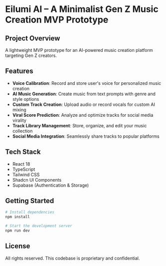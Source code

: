 
# Eilumi AI – A Minimalist Gen Z Music Creation MVP Prototype

## Project Overview

A lightweight MVP prototype for an AI-powered music creation platform targeting Gen Z creators.

## Features

- **Voice Calibration**: Record and store user's voice for personalized music creation
- **AI Music Generation**: Create music from text prompts with genre and style options
- **Custom Track Creation**: Upload audio or record vocals for custom AI mixing
- **Viral Score Prediction**: Analyze and optimize tracks for social media virality
- **Track Library Management**: Store, organize, and edit your music collection
- **Social Media Integration**: Seamlessly share tracks to popular platforms

## Tech Stack

- React 18
- TypeScript
- Tailwind CSS
- Shadcn UI Components
- Supabase (Authentication & Storage)

## Getting Started

```sh
# Install dependencies
npm install

# Start the development server
npm run dev
```

## License

All rights reserved. This codebase is proprietary and confidential.
